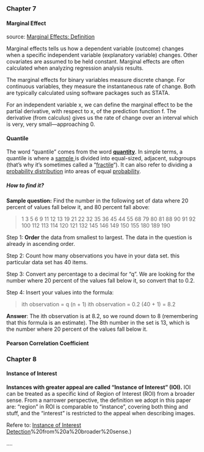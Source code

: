 ### Chapter 7

#### Marginal Effect

source: [Marginal Effects: Definition](https://www.statisticshowto.com/marginal-effects/)

Marginal effects tells us how a dependent variable (outcome) changes when a specific independent variable (explanatory variable) changes. Other covariates are assumed to be held constant. Marginal effects are often calculated when analyzing regression analysis results.

The marginal effects for binary variables measure discrete change. For continuous variables, they measure the instantaneous rate of change. Both are typically calculated using software packages such as STATA.

For an independent variable x, we can define the marginal effect to be the partial derivative, with respect to x, of the prediction function f. The derivative (from calculus) gives us the rate of change over an interval which is very, very small—approaching 0.

#### Quantile

The word “quantile” comes from the word **[quantity](https://en.wiktionary.org/wiki/quantile#Etymology)**. In simple terms, a quantile is where a [sample ](https://www.statisticshowto.com/sample/)is divided into equal-sized, adjacent, subgroups (that’s why it’s sometimes called a “[fractile](https://www.statisticshowto.com/fractile-simple-definition/)“). It can also refer to dividing a [probability distribution](https://www.statisticshowto.com/probability-and-statistics/statistics-definitions/probability-distribution/) into areas of equal [probability](https://www.statisticshowto.com/probability-and-statistics/probability-main-index/).

##### How to find it?

**Sample question:** Find the number in the following set of data where 20 percent of values fall below it, and 80 percent fall above:

> 1 3 5 6 9 11 12 13 19 21 22 32 35 36 45 44 55 68 79 80 81 88 90 91 92 100 112 113 114 120 121 132 145 146 149 150 155 180 189 190

Step 1: **Order** the data from smallest to largest. The data in the question is already in ascending order.

Step 2: Count how many observations you have in your data set. this particular data set has 40 items.

Step 3: Convert any percentage to a decimal for “q”. We are looking for the number where 20 percent of the values fall below it, so convert that to 0.2.

Step 4: Insert your values into the formula:

> ith observation = q (n + 1)
> ith observation = 0.2 (40 + 1) = 8.2

**Answer**: The ith observation is at 8.2, so we round down to 8 (remembering that this formula is an estimate). The 8th number in the set is 13, which is the number where 20 percent of the values fall below it.

#### Pearson Correlation Coefficient

### Chapter 8

#### Instance of Interest

**Instances with greater appeal are called “Instance of Interest” (IOI).** IOI can be treated as a specific kind of Region of Interest (ROI) from a broader sense. From a narrower perspective, the definition we adopt in this paper are: “region” in ROI is comparable to “instance”, covering both thing and stuff, and the “interest” is restricted to the appeal when describing images.

Refere to: [Instance of Interest Detection](https://dl.acm.org/doi/abs/10.1145/3343031.3350931#:~:text=Instances%20with%20greater%20appeal%20are,ROI)%20from%20a%20broader%20sense.)

....
